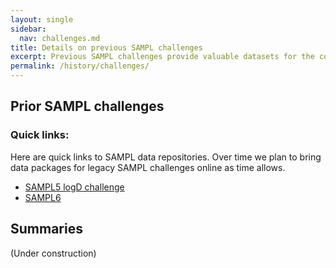 ```yaml
---
layout: single
sidebar:
  nav: challenges.md
title: Details on previous SAMPL challenges
excerpt: Previous SAMPL challenges provide valuable datasets for the community and are linked here
permalink: /history/challenges/
---
```


## Prior SAMPL challenges

### Quick links:
Here are quick links to SAMPL data repositories.
Over time we plan to bring data packages for legacy SAMPL challenges online as time allows.

- [SAMPL5 logD challenge](https://github.com/MobleyLab/SAMPL5_logD_PredictionAnalysis)
- [SAMPL6](https://github.com/mobleylab/sampl6)

## Summaries

(Under construction)
